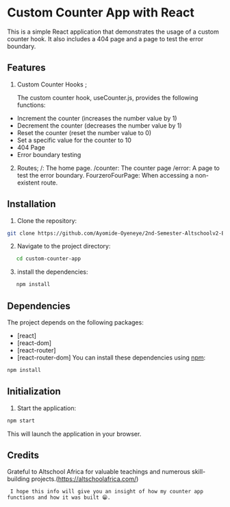 # Custom Counter App with React

This is a simple React application that demonstrates the usage of a custom counter hook. It also includes a 404 page and a page to test the error boundary.

## Features

1. Custom Counter Hooks ;

   The custom counter hook, useCounter.js, provides the following functions:

- Increment the counter (increases the number value by 1)
- Decrement the counter (decreases the number value by 1)
- Reset the counter (reset the number value to 0)
- Set a specific value for the counter to 10
- 404 Page
- Error boundary testing

2. Routes;
   /: The home page.
   /counter: The counter page
   /error: A page to test the error boundary.
   FourzeroFourPage: When accessing a non-existent route.

## Installation

1. Clone the repository:

```bash
git clone https://github.com/Ayomide-Oyeneye/2nd-Semester-Altschoolv2-Exam

```

2. Navigate to the project directory:

```bash
   cd custom-counter-app
```

3. install the dependencies:

```bash
   npm install

```

## Dependencies

The project depends on the following packages:

- [react]
- [react-dom]
- [react-router]
- [react-router-dom]
  You can install these dependencies using [npm](https://www.npmjs.com/):

```bash
npm install

```

## Initialization

1. Start the application:

```bash
npm start

```

This will launch the application in your browser.

## Credits

Grateful to Altschool Africa for valuable teachings and numerous skill-building projects.(https://altschoolafrica.com/)

```
 I hope this info will give you an insight of how my counter app functions and how it was built 😁.
